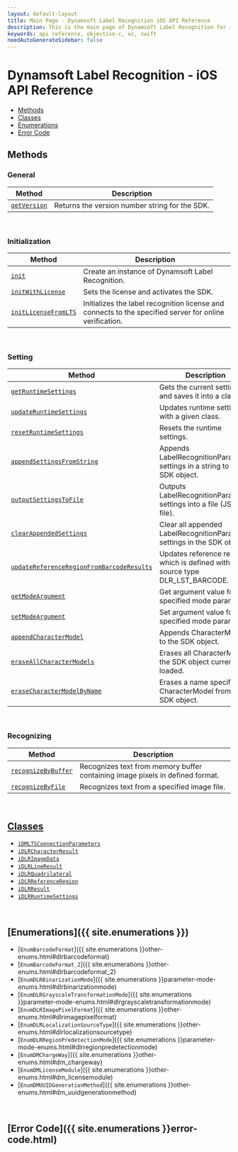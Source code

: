 ```yaml
---
layout: default-layout
title: Main Page - Dynamsoft Label Recognition iOS API Reference
description: This is the main page of Dynamsoft Label Recognition for iOS API Reference.
keywords: api reference, objective-c, oc, swift
needAutoGenerateSidebar: false
---
```


# Dynamsoft Label Recognition - iOS API Reference

- [Methods](#methods) 
- [Classes](#classes)  
- [Enumerations](#enumerations)
- [Error Code](#error-code)

## Methods

### General
   
  | Method               | Description |
  |----------------------|-------------|
  | [`getVersion`](methods/general.md#getversion) | Returns the version number string for the SDK. |
   
&nbsp; 

### Initialization
  
  | Method               | Description |
  |----------------------|-------------|
  | [`init`](methods/initialization.md#init) | Create an instance of Dynamsoft Label Recognition. |
  | [`initWithLicense`](methods/initialization.md#initWithLicense) | Sets the license and activates the SDK. |
  | [`initLicenseFromLTS`](methods/initialization.md#initlicensefromlts) | Initializes the label recognition license and connects to the specified server for online verification. |

&nbsp; 

### Setting

  | Method               | Description |
  |----------------------|-------------|
  | [`getRuntimeSettings`](methods/settings.md#getruntimesettings) | Gets the current settings and saves it into a class. |
  | [`updateRuntimeSettings`](methods/settings.md#updateruntimesettings) | Updates runtime settings with a given class. |
  | [`resetRuntimeSettings`](methods/settings.md#resetruntimesettings) | Resets the runtime settings. |
  | [`appendSettingsFromString`](methods/settings.md#appendsettingsfromstring) | Appends LabelRecognitionParameter settings in a string to the SDK object. |
  | [`outputSettingsToFile`](methods/settings.md#outputsettingstofile) | Outputs LabelRecognitionParameter settings into a file (JSON file). |
  | [`clearAppendedSettings`](methods/settings.md#clearappendedsettings) | Clear all appended LabelRecognitionParameter settings in the SDK object. |
  | [`updateReferenceRegionFromBarcodeResults`](methods/settings.md#updatereferenceregionfrombarcoderesults) | Updates reference region which is defined with source type DLR_LST_BARCODE. |
  | [`getModeArgument`](methods/settings.md#getmodeargument) | Get argument value for the specified mode parameter. |
  | [`setModeArgument`](methods/settings.md#setmodeargument) | Set argument value for the specified mode parameter. |
  | [`appendCharacterModel`](methods/settings.md#appendCharacterModel) | Appends CharacterModel to the SDK object. |
  | [`eraseAllCharacterModels`](methods/settings.md#appendCharacterModel) | Erases all CharacterModels the SDK object currently loaded. |
  | [`eraseCharacterModelByName`](methods/settings.md#appendCharacterModel) | Erases a name specified CharacterModel from the SDK object. |

&nbsp; 
   
### Recognizing
   
  | Method               | Description |
  |----------------------|-------------|
  | [`recognizeByBuffer`](methods/recognizing.md#recognizebybuffer) | Recognizes text from memory buffer containing image pixels in defined format. |
  | [`recognizeByFile`](methods/recognizing.md#recognizebyfile) | Recognizes text from a specified image file. |
   
&nbsp; 

## [Classes](class/index.md)
- [`iDMLTSConnectionParameters`](dm-lts-connection-parameters.md)
- [`iDLRCharacterResult`](class/dlr-character-result.md)		
- [`iDLRImageData`](class/dlr-image-data.md)		
- [`iDLRLineResult`](class/dlr-line-result.md)	
- [`iDLRQuadrilateral`](class/dlr-quadrilateral.md)	
- [`iDLRReferenceRegion`](class/dlr-reference-region.md)	
- [`iDLRResult`](class/dlr-result.md)		
- [`iDLRRuntimeSettings`](class/dlr-runtime-settings.md)	

&nbsp; 

## [Enumerations]({{ site.enumerations }})
- [`EnumBarcodeFormat`]({{ site.enumerations }}other-enums.html#dlrbarcodeformat)
- [`EnumBarcodeFormat_2`]({{ site.enumerations }}other-enums.html#dlrbarcodeformat_2)
- [`EnumDLRBinarizationMode`]({{ site.enumerations }}parameter-mode-enums.html#dlrbinarizationmode)
- [`EnumDLRGrayscaleTransformationMode`]({{ site.enumerations }}parameter-mode-enums.html#dlrgrayscaletransformationmode)
- [`EnumDLRImagePixelFormat`]({{ site.enumerations }}other-enums.html#dlrimagepixelformat)
- [`EnumDLRLocalizationSourceType`]({{ site.enumerations }}other-enums.html#dlrlocalizationsourcetype)
- [`EnumDLRRegionPredetectionMode`]({{ site.enumerations }}parameter-mode-enums.html#dlrregionpredetectionmode)
- [`EnumDMChargeWay`]({{ site.enumerations }}other-enums.html#dm_chargeway)	
- [`EnumDMLicenseModule`]({{ site.enumerations }}other-enums.html#dm_licensemodule)	
- [`EnumDMUUIDGenerationMethod`]({{ site.enumerations }}other-enums.html#dm_uuidgenerationmethod)	

&nbsp; 

## [Error Code]({{ site.enumerations }}error-code.html)
		
